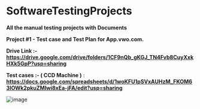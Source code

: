 # SoftwareTestingProjects
**All the manual testing projects with Documents**

**Project #1 - Test case and Test Plan for App.vwo.com.**

**Drive Link :- https://drive.google.com/drive/folders/1CF9nQb_gKGJ_TN4Fvb8CuyXxkHXk5GpP?usp=sharing**

**Test cases :- ( CCD Machine )**  : **https://docs.google.com/spreadsheets/d/1woKFU1pSVxAUHzM_FKOM63IOWk2pkuZMIwi8xEa-jFA/edit?usp=sharing**

![image](https://github.com/Amit19012014/SoftwareTestingProjects/assets/110184695/2fcce2c1-746d-4208-baa1-a5016b1bbb43)




